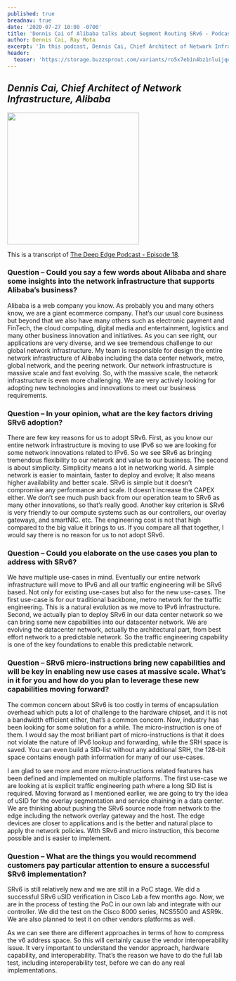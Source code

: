 ```yaml
---
published: true
breadnav: true
date: '2020-07-27 10:00 -0700'
title: 'Dennis Cai of Alibaba talks about Segment Routing SRv6 - Podcast'
author: Dennis Cai, Ray Mota
excerpt: 'In this podcast, Dennis Cai, Chief Architect of Network Infrastructure of Alibaba, talks about Segment Routing and the SRv6 adoption at Alibaba. Transcript is provided here.'
header:
  teaser: 'https://storage.buzzsprout.com/variants/ro5x7eb1n4bz1nluijqed2cqv4gl/74cb75bab2243992e98fab5156007185827084cf97936f24c0c66a651388df90.jpg'
---    
```


## *Dennis Cai, Chief Architect of Network Infrastructure, Alibaba*

[<img src="https://storage.buzzsprout.com/variants/ro5x7eb1n4bz1nluijqed2cqv4gl/74cb75bab2243992e98fab5156007185827084cf97936f24c0c66a651388df90.jpg" width="300"/>](https://www.buzzsprout.com/1010419/4702961-alibaba-dennis-cai-talks-about-segment-routing-episode-18)

This is a transcript of [The Deep Edge Podcast - Episode 18](<https://www.buzzsprout.com/1010419/4702961-alibaba-dennis-cai-talks-about-segment-routing-episode-18>).

### Question – Could you say a few words about Alibaba and share some insights into the network infrastructure that supports Alibaba’s business?
Alibaba is a web company you know. As probably you and many others know, we are a giant ecommerce company. That’s our usual core business but beyond that we also have many others such as electronic payment and FinTech, the cloud computing, digital media and entertainment, logistics and many other business innovation and initiatives. As you can see right, our applications are very diverse, and we see tremendous challenge to our global network infrastructure. My team is responsible for design the entire network infrastructure of Alibaba including the data center network, metro, global network, and the peering network. Our network infrastructure is massive scale and fast evolving. So, with the massive scale, the network infrastructure is even more challenging. We are very actively looking for adopting new technologies and innovations to meet our business requirements.

### Question – In your opinion, what are the key factors driving SRv6 adoption?

There are few key reasons for us to adopt SRv6. First, as you know our entire network infrastructure is moving to use IPv6 so we are looking for some network innovations related to IPv6. So we see SRv6 as bringing tremendous flexibility to our network and value to our business. The second is about simplicity. Simplicity means a lot in networking world. A simple network is easier to maintain, faster to deploy and evolve; It also means higher availability and better scale. SRv6 is simple but it doesn’t compromise any performance and scale. It doesn’t increase the CAPEX either. We don’t see much push back from our operation team to SRv6 as many other innovations, so that’s really good. Another key criterion is SRv6 is very friendly to our compute systems such as our controllers, our overlay gateways, and smartNIC. etc. The engineering cost is not that high compared to the big value it brings to us. If you compare all that together, I would say there is no reason for us to not adopt SRv6.

### Question – Could you elaborate on the use cases you plan to address with SRv6?

We have multiple use-cases in mind. Eventually our entire network infrastructure will move to IPv6 and all our traffic engineering will be SRv6 based. Not only for existing use-cases but also for the new use-cases. The first use-case is for our traditional backbone, metro network for the traffic engineering. This is a natural evolution as we move to IPv6 infrastructure. Second, we actually plan to deploy SRv6 in our data center network so we can bring some new capabilities into our datacenter network. We are evolving the datacenter network, actually the architectural part, from best effort network to a predictable network. So the traffic engineering capability is one of the key foundations to enable this predictable network.

### Question – SRv6 micro-instructions bring new capabilities and will be key in enabling new use cases at massive scale. What’s in it for you and how do you plan to leverage these new capabilities moving forward?

The common concern about SRv6 is too costly in terms of encapsulation overhead which puts a lot of challenge to the hardware chipset, and it is not a bandwidth efficient either, that’s a common concern. Now, industry has been looking for some solution for a while. The micro-instruction is one of them. I would say the most brilliant part of micro-instructions is that it does not violate the nature of IPv6 lookup and forwarding, while the SRH space is saved.
You can even build a SID-list without any additional SRH, the 128-bit space contains enough path information for many of our use-cases.

I am glad to see more and more micro-instructions related features has been defined and implemented on multiple platforms. The first use-case we are looking at is explicit traffic engineering path where a long SID list is required. Moving forward as I mentioned earlier, we are going to try the idea of uSID for the overlay segmentation and service chaining in a data center. We are thinking about pushing the SRv6 source node from network to the edge including the network overlay gateway and the host. The edge devices are closer to applications and is the better and natural place to apply the network policies. With SRv6 and micro instruction, this become possible and is easier to implement.

### Question – What are the things you would recommend customers pay particular attention to ensure a successful SRv6 implementation?

SRv6 is still relatively new and we are still in a PoC stage. We did a successful SRv6 uSID verification in Cisco Lab a few months ago. Now, we are in the process of testing the PoC in our own lab and integrate with our controller. We did the test on the Cisco 8000 series, NCS5500 and ASR9k. We are also planned to test it on other vendors platforms as well.

As we can see there are different approaches in terms of how to compress the v6 address space. So this will certainly cause the vendor interoperability issue. It very important to understand the vendor approach, hardware capability, and interoperability. That’s the reason we have to do the full lab test, including interoperability test, before we can do any real implementations.

